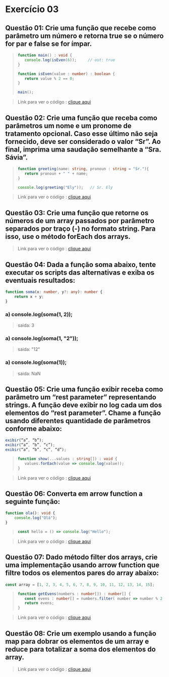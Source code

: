 # Exercício 03

## __Questão 01:__ Crie uma função que recebe como parâmetro um número e retorna true se o número for par e false se for ímpar.

>```typeScript
>function main() : void {
>    console.log(isEven(6));     // out: true
>}
>
>function isEven(value : number) : boolean {
>    return value % 2 == 0;
>}
>
>main();
>```

> Link para ver o código : [clique aqui](https://github.com/victordev018/disciplina-POO-ads/blob/main/atividades%20e%20trabalhos/ts/exercicio%203/isEven.ts)

## __Questão 02:__ Crie uma função que receba como parâmetros um nome e um pronome de tratamento opcional. Caso esse último não seja fornecido, deve ser considerado o valor “Sr”. Ao final, imprima uma saudação semelhante a “Sra. Sávia”.

>```typeScript
>function greeting(name: string, pronoun : string = "Sr."){
>    return pronoun + " " + name;
>}
>
>console.log(greeting("Ely"));   // Sr. Ely
>```

> Link para ver o código : [clique aqui](https://github.com/victordev018/disciplina-POO-ads/blob/main/atividades%20e%20trabalhos/ts/exercicio%203/greeting.ts)

## __Questão 03:__ Crie uma função que retorne os números de um array passados por parâmetro separados por traço (-) no formato string. Para isso, use o método forEach dos arrays.

> Link para ver o código : [clique aqui](https://github.com/victordev018/disciplina-POO-ads/blob/main/atividades%20e%20trabalhos/ts/exercicio%203/questao3.ts)

## __Questão 04:__ Dada a função soma abaixo, tente executar os scripts das alternativas e exiba os eventuais resultados:

```typeScript
function soma(x: number, y?: any): number {
    return x + y;
}
```

### a) console.log(soma(1, 2));
> saida: 3

### a) console.log(soma(1, "2"));
> saida: "12"

### a) console.log(soma(1));
> saida: NaN

## __Questão 05:__ Crie uma função exibir receba como parâmetro um “rest parameter” representando strings. A função deve exibir no log cada um dos elementos do “rest parameter”. Chame a função usando diferentes quantidade de parâmetros conforme abaixo:

```typeScript
exibir(“a”, “b”);
exibir(“a”, “b”, “c”);
exibir(“a”, “b”, “c”, “d”);
```

>```typeScript
>function show(...values : string[]) : void {
>    values.forEach(value => console.log(value));
>}
>```

> Link para ver o código : [clique aqui](https://github.com/victordev018/disciplina-POO-ads/blob/main/atividades%20e%20trabalhos/ts/exercicio%203/questao5.ts)

## __Questão 06:__ Converta em arrow function a seguinte função:

```typeScript
function ola(): void {
    console.log("Olá");
}
```

>```typeScript
>const hello = () => console.log("Hello");
>```

> Link para ver o código : [clique aqui](https://github.com/victordev018/disciplina-POO-ads/blob/main/atividades%20e%20trabalhos/ts/exercicio%203/questao6.ts)

## __Questão 07:__ Dado método filter dos arrays, crie uma implementação usando arrow function que filtre todos os elementos pares do array abaixo:

```typeScript
const array = [1, 2, 3, 4, 5, 6, 7, 8, 9, 10, 11, 12, 13, 14, 15];
```

>```typeScript
>function getEvens(numbers : number[]) : number[] {
>    const evens : number[] = numbers.filter( number => number % 2 == 0); 
>    return evens;
>}
>```

> Link para ver o código : [clique aqui](https://github.com/victordev018/disciplina-POO-ads/blob/main/atividades%20e%20trabalhos/ts/exercicio%203/questao7.ts)

## __Questão 08:__ Crie um exemplo usando a função map para dobrar os elementos de um array e reduce para totalizar a soma dos elementos do array.

> Link para ver o código : [clique aqui](https://github.com/victordev018/disciplina-POO-ads/blob/main/atividades%20e%20trabalhos/ts/exercicio%203/questao8.ts)
